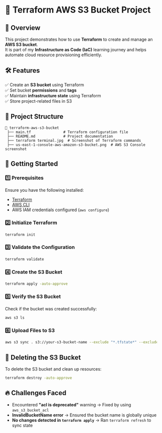 # 🚀 Terraform AWS S3 Bucket Project

## 📖 Overview
This project demonstrates how to use **Terraform** to create and manage an **AWS S3 bucket**.  
It is part of my **Infrastructure as Code (IaC)** learning journey and helps automate cloud resource provisioning efficiently.

## 🛠️ Features
✅ Create an **S3 bucket** using Terraform  
✅ Set bucket **permissions** and **tags**  
✅ Maintain **infrastructure state** using Terraform  
✅ Store project-related files in S3  

## 📂 Project Structure
```
📁 terraform-aws-s3-bucket  
 ├── main.tf               # Terraform configuration file  
 ├── README.md             # Project documentation  
 ├── terraform terminal.jpg  # Screenshot of Terraform commands  
 ├── us-east-1-console-aws-amazon-s3-bucket.png  # AWS S3 Console screenshot  
```

## 🚀 Getting Started

### 1️⃣ **Prerequisites**
Ensure you have the following installed:
- [Terraform](https://developer.hashicorp.com/terraform/downloads)  
- [AWS CLI](https://aws.amazon.com/cli/)  
- AWS IAM credentials configured (`aws configure`)  

### 2️⃣ **Initialize Terraform**
```sh
terraform init
```

### 3️⃣ **Validate the Configuration**
```sh
terraform validate
```

### 4️⃣ **Create the S3 Bucket**
```sh
terraform apply -auto-approve
```

### 5️⃣ **Verify the S3 Bucket**
Check if the bucket was created successfully:
```sh
aws s3 ls
```

### 6️⃣ **Upload Files to S3**
```sh
aws s3 sync . s3://your-s3-bucket-name --exclude "*.tfstate*" --exclude ".terraform/*"
```

## 🛑 Deleting the S3 Bucket
To delete the S3 bucket and clean up resources:
```sh
terraform destroy -auto-approve
```

## 🔥 Challenges Faced
- Encountered **"acl is deprecated"** warning → Fixed by using `aws_s3_bucket_acl`  
- **InvalidBucketName error** → Ensured the bucket name is globally unique  
- **No changes detected in `terraform apply`** → Ran `terraform refresh` to sync state  
